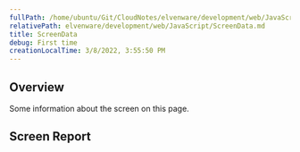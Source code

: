 ```yaml
---
fullPath: /home/ubuntu/Git/CloudNotes/elvenware/development/web/JavaScript/ScreenData.md
relativePath: elvenware/development/web/JavaScript/ScreenData.md
title: ScreenData
debug: First time
creationLocalTime: 3/8/2022, 3:55:50 PM
---
```


<!-- toc -->
<!-- tocstop -->

## Overview

Some information about the screen on this page.

## Screen Report

<script src="/javascripts/dev-web/SystemInfo.js"></script>

<script type="text/javascript">
  ScreenReport();
</script>
